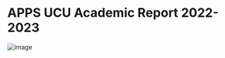 # APPS UCU Academic Report 2022-2023

![image](https://user-images.githubusercontent.com/72144618/219034141-68a197b3-2c2e-42e0-ac3c-3d578a663839.png)
